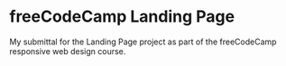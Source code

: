 # freeCodeCamp Landing Page
My submittal for the Landing Page project as part of the freeCodeCamp responsive web design course.
